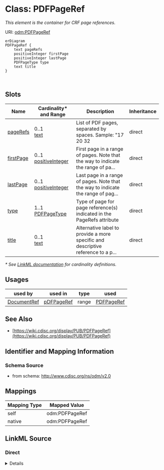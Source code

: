 # Class: PDFPageRef

_This element is the container for CRF page references._




URI: [odm:PDFPageRef](http://www.cdisc.org/ns/odm/v2.0/PDFPageRef)


```mermaid
erDiagram
PDFPageRef {
    text pageRefs  
    positiveInteger firstPage  
    positiveInteger lastPage  
    PDFPageType type  
    text title  
}



```



<!-- no inheritance hierarchy -->


## Slots

| Name | Cardinality* and Range | Description | Inheritance |
| ---  | --- | --- | --- |
| [pageRefs](pageRefs.md) | 0..1 <br/> [text](text.md) | List of PDF pages, separated by spaces. Sample: "17 20 32 | direct |
| [firstPage](firstPage.md) | 0..1 <br/> [positiveInteger](positiveInteger.md) | First page in a range of pages. Note that the way to indicate the range of pa... | direct |
| [lastPage](lastPage.md) | 0..1 <br/> [positiveInteger](positiveInteger.md) | Last page in a range of pages. Note that the way to indicate the range of pag... | direct |
| [type](type.md) | 1..1 <br/> [PDFPageType](PDFPageType.md) | Type of page for page reference(s) indicated in the PageRefs attribute | direct |
| [title](title.md) | 0..1 <br/> [text](text.md) | Alternative label to provide a more specific and descriptive reference to a p... | direct |

_* See [LinkML documentation](https://linkml.io/linkml/schemas/slots.html#slot-cardinality) for cardinality definitions._




## Usages

| used by | used in | type | used |
| ---  | --- | --- | --- |
| [DocumentRef](DocumentRef.md) | [pDFPageRef](pDFPageRef.md) | range | [PDFPageRef](PDFPageRef.md) |






## See Also

* [https://wiki.cdisc.org/display/PUB/PDFPageRef](https://wiki.cdisc.org/display/PUB/PDFPageRef)

## Identifier and Mapping Information







### Schema Source


* from schema: http://www.cdisc.org/ns/odm/v2.0





## Mappings

| Mapping Type | Mapped Value |
| ---  | ---  |
| self | odm:PDFPageRef |
| native | odm:PDFPageRef |





## LinkML Source

<!-- TODO: investigate https://stackoverflow.com/questions/37606292/how-to-create-tabbed-code-blocks-in-mkdocs-or-sphinx -->

### Direct

<details>
```yaml
name: PDFPageRef
description: This element is the container for CRF page references.
from_schema: http://www.cdisc.org/ns/odm/v2.0
see_also:
- https://wiki.cdisc.org/display/PUB/PDFPageRef
rank: 1000
slots:
- pageRefs
- firstPage
- lastPage
- type
- title
slot_usage:
  pageRefs:
    name: pageRefs
    description: 'List of PDF pages, separated by spaces. Sample: "17 20 32'
    comments:
    - 'Optional

      range: text'
    domain_of:
    - PDFPageRef
    range: text
  firstPage:
    name: firstPage
    description: First page in a range of pages. Note that the way to indicate the
      range of pages depends on the associated Type attribute provided.
    comments:
    - 'Conditional Required if PageRefs is not provided.

      range: positiveInteger'
    domain_of:
    - PDFPageRef
    range: positiveInteger
  lastPage:
    name: lastPage
    description: Last page in a range of pages. Note that the way to indicate the
      range of pages depends on the associated Type attribute provided.
    comments:
    - 'Conditional Required if PageRefs is not provided.

      range: positiveInteger'
    domain_of:
    - PDFPageRef
    range: positiveInteger
  type:
    name: type
    description: Type of page for page reference(s) indicated in the PageRefs attribute
    comments:
    - 'Required

      enum values: (PhysicalRef | NamedDestination)

      When Type="NamedDestination", NamedDestinations have to be created within the
      PDF document to be able to link to them via a hyperlink.'
    domain_of:
    - TranslatedText
    - PDFPageRef
    - Standard
    - StudyEventDef
    - ItemGroupDef
    - Origin
    - Resource
    - MethodDef
    - StudyEndPoint
    - TransitionTimingConstraint
    - RelativeTimingConstraint
    - Branching
    - Organization
    - Query
    range: PDFPageType
    required: true
  title:
    name: title
    description: Alternative label to provide a more specific and descriptive reference
      to a page link.
    comments:
    - 'Optional

      range: text'
    domain_of:
    - PDFPageRef
    - Leaf
    range: text
class_uri: odm:PDFPageRef

```
</details>

### Induced

<details>
```yaml
name: PDFPageRef
description: This element is the container for CRF page references.
from_schema: http://www.cdisc.org/ns/odm/v2.0
see_also:
- https://wiki.cdisc.org/display/PUB/PDFPageRef
rank: 1000
slot_usage:
  pageRefs:
    name: pageRefs
    description: 'List of PDF pages, separated by spaces. Sample: "17 20 32'
    comments:
    - 'Optional

      range: text'
    domain_of:
    - PDFPageRef
    range: text
  firstPage:
    name: firstPage
    description: First page in a range of pages. Note that the way to indicate the
      range of pages depends on the associated Type attribute provided.
    comments:
    - 'Conditional Required if PageRefs is not provided.

      range: positiveInteger'
    domain_of:
    - PDFPageRef
    range: positiveInteger
  lastPage:
    name: lastPage
    description: Last page in a range of pages. Note that the way to indicate the
      range of pages depends on the associated Type attribute provided.
    comments:
    - 'Conditional Required if PageRefs is not provided.

      range: positiveInteger'
    domain_of:
    - PDFPageRef
    range: positiveInteger
  type:
    name: type
    description: Type of page for page reference(s) indicated in the PageRefs attribute
    comments:
    - 'Required

      enum values: (PhysicalRef | NamedDestination)

      When Type="NamedDestination", NamedDestinations have to be created within the
      PDF document to be able to link to them via a hyperlink.'
    domain_of:
    - TranslatedText
    - PDFPageRef
    - Standard
    - StudyEventDef
    - ItemGroupDef
    - Origin
    - Resource
    - MethodDef
    - StudyEndPoint
    - TransitionTimingConstraint
    - RelativeTimingConstraint
    - Branching
    - Organization
    - Query
    range: PDFPageType
    required: true
  title:
    name: title
    description: Alternative label to provide a more specific and descriptive reference
      to a page link.
    comments:
    - 'Optional

      range: text'
    domain_of:
    - PDFPageRef
    - Leaf
    range: text
attributes:
  pageRefs:
    name: pageRefs
    description: 'List of PDF pages, separated by spaces. Sample: "17 20 32'
    comments:
    - 'Optional

      range: text'
    from_schema: http://www.cdisc.org/ns/odm/v2.0
    rank: 1000
    alias: pageRefs
    owner: PDFPageRef
    domain_of:
    - PDFPageRef
    range: text
  firstPage:
    name: firstPage
    description: First page in a range of pages. Note that the way to indicate the
      range of pages depends on the associated Type attribute provided.
    comments:
    - 'Conditional Required if PageRefs is not provided.

      range: positiveInteger'
    from_schema: http://www.cdisc.org/ns/odm/v2.0
    rank: 1000
    alias: firstPage
    owner: PDFPageRef
    domain_of:
    - PDFPageRef
    range: positiveInteger
  lastPage:
    name: lastPage
    description: Last page in a range of pages. Note that the way to indicate the
      range of pages depends on the associated Type attribute provided.
    comments:
    - 'Conditional Required if PageRefs is not provided.

      range: positiveInteger'
    from_schema: http://www.cdisc.org/ns/odm/v2.0
    rank: 1000
    alias: lastPage
    owner: PDFPageRef
    domain_of:
    - PDFPageRef
    range: positiveInteger
  type:
    name: type
    description: Type of page for page reference(s) indicated in the PageRefs attribute
    comments:
    - 'Required

      enum values: (PhysicalRef | NamedDestination)

      When Type="NamedDestination", NamedDestinations have to be created within the
      PDF document to be able to link to them via a hyperlink.'
    from_schema: http://www.cdisc.org/ns/odm/v2.0
    rank: 1000
    alias: type
    owner: PDFPageRef
    domain_of:
    - TranslatedText
    - PDFPageRef
    - Standard
    - StudyEventDef
    - ItemGroupDef
    - Origin
    - Resource
    - MethodDef
    - StudyEndPoint
    - TransitionTimingConstraint
    - RelativeTimingConstraint
    - Branching
    - Organization
    - Query
    range: PDFPageType
    required: true
  title:
    name: title
    description: Alternative label to provide a more specific and descriptive reference
      to a page link.
    comments:
    - 'Optional

      range: text'
    from_schema: http://www.cdisc.org/ns/odm/v2.0
    rank: 1000
    alias: title
    owner: PDFPageRef
    domain_of:
    - PDFPageRef
    - Leaf
    range: text
class_uri: odm:PDFPageRef

```
</details>